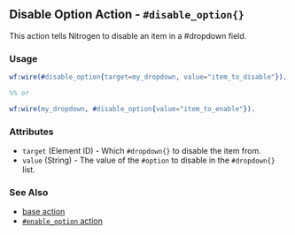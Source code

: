 ## Disable Option Action - `#disable_option{}`

This action tells Nitrogen to disable an item in a #dropdown field. 

### Usage

```erlang
wf:wire(#disable_option{target=my_dropdown, value="item_to_disable"}).

%% or

wf:wire(my_dropdown, #disable_option{value="item_to_enable"}).
```

### Attributes

* `target` (Element ID) - Which `#dropdown{}` to disable the item from.
* `value` (String) - The value of the `#option` to disable in the
  `#dropdown{}` list.

### See Also

* [base action](./action_base.md)
* [`#enable_option` action](./enable_option.md)
